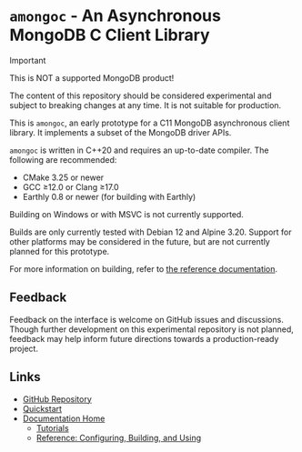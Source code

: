 # `amongoc` - An Asynchronous MongoDB C Client Library

> [!IMPORTANT]
> This is NOT a supported MongoDB product!
>
> The content of this repository should be considered experimental and subject
> to breaking changes at any time. It is not suitable for production.
>

<!-- Any information written here must be kept in-sync with the relevant
documentation pages, noted in comments. -->

This is `amongoc`, an early prototype for a C11 MongoDB asynchronous client library. It implements a
subset of the MongoDB driver APIs.

<!-- Details in ref/building.rst -->
`amongoc` is written in C++20 and requires an up-to-date compiler. The following
are recommended:

- CMake 3.25 or newer
- GCC ≥12.0 or Clang ≥17.0
- Earthly 0.8 or newer (for building with Earthly)

Building on Windows or with MSVC is not currently supported.

Builds are only currently tested with Debian 12 and Alpine 3.20. Support for other platforms may be considered in the future, but are not currently planned for this prototype.

For more information on building, refer to
[the reference documentation][docs-building].

## Feedback

Feedback on the interface is welcome on GitHub issues and discussions. Though further development on this experimental repository is not planned, feedback may help inform future directions towards a production-ready project.
## Links

- [GitHub Repository][github]
- [Quickstart](./etc/quickstart)
- [Documentation Home][docs]
  - [Tutorials][docs-learn]
  - [Reference: Configuring, Building, and Using][docs-building]

[github]: https://github.com/mongodb-labs/mongo-c-driver-async
[docs]: https://mongodb-labs.github.io/mongo-c-driver-async/
[docs-learn]: https://mongodb-labs.github.io/mongo-c-driver-async/learn/
[docs-building]: https://mongodb-labs.github.io/mongo-c-driver-async/ref/building/
